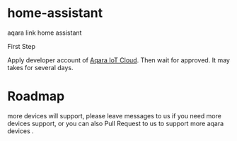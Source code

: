 # home-assistant
aqara link home assistant

First Step

Apply developer account of [Aqara IoT Cloud](https://developer.aqara.com/register). Then wait for approved. It may takes for several days.


# Roadmap
more devices will support, please leave messages to us if you need more devices support, or
you can also Pull Request to us to support more aqara devices .
